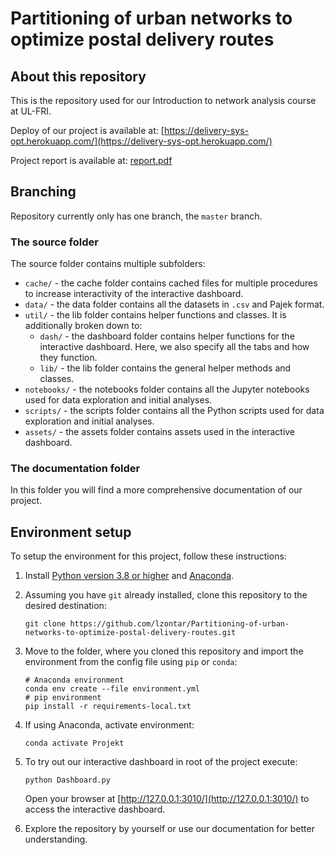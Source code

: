 # Partitioning of urban networks to optimize postal delivery routes


## About this repository ##

This is the repository used for our Introduction to network analysis course at UL-FRI. 

Deploy of our project is available at: [https://delivery-sys-opt.herokuapp.com/](https://delivery-sys-opt.herokuapp.com/)

Project report is available at: [report.pdf](report.pdf)
## Branching ##

Repository currently only has one branch, the `master` branch.

### The source folder ###

The source folder contains multiple subfolders:
* `cache/` - the cache folder contains cached files for multiple procedures to increase 
interactivity of the interactive dashboard. 
* `data/` - the data folder contains all the datasets in `.csv` and Pajek format. 
* `util/` - the lib folder contains helper functions and classes. It is additionally broken down to:
    * `dash/` - the dashboard folder contains helper functions for the interactive dashboard. Here, we also specify all the tabs and how they function.
    * `lib/` - the lib folder contains the general helper methods and classes.
* `notebooks/` - the notebooks folder contains all the Jupyter notebooks used for data exploration and initial analyses.
* `scripts/` - the scripts folder contains all the Python scripts used for data exploration and initial analyses.
* `assets/` - the assets folder contains assets used in the interactive dashboard.

### The documentation folder ###
In this folder you will find a more comprehensive documentation of our project.


## Environment setup
To setup the environment for this project, follow these instructions:

1. Install [Python version 3.8 or higher](https://www.python.org/downloads/) and [Anaconda](https://www.anaconda.com/products/individual).
2. Assuming you have `git` already installed, clone this repository to the desired destination:
    ```shell script
    git clone https://github.com/lzontar/Partitioning-of-urban-networks-to-optimize-postal-delivery-routes.git
    ```
3. Move to the folder, where you cloned this repository and import the environment from the config file using `pip` or `conda`:
    ```shell script
    # Anaconda environment
    conda env create --file environment.yml
    # pip environment
    pip install -r requirements-local.txt
    ```
4. If using Anaconda, activate environment: 
    ```shell script
    conda activate Projekt
    ```
5. To try out our interactive dashboard in root of the project execute:
    ```
    python Dashboard.py 
    ```
    Open your browser at [http://127.0.0.1:3010/](http://127.0.0.1:3010/) to access the interactive dashboard.

6. Explore the repository by yourself or use our documentation for better understanding.
